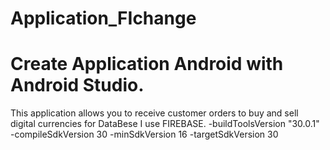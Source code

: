 # Application_FIchange
# Create Application Android with Android Studio.
This application allows you to receive customer orders to buy and sell digital currencies
for DataBese I use FIREBASE.
-buildToolsVersion "30.0.1"
-compileSdkVersion 30
-minSdkVersion 16
-targetSdkVersion 30
